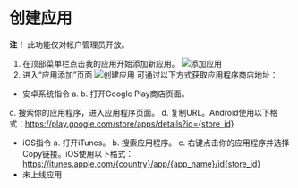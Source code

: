 # 创建应用
 ****注！****
此功能仅对帐户管理员开放。
1. 在顶部菜单栏点击我的应用开始添加新应用。
![添加应用](添加应用.png)
2. 进入“应用添加”页面
![创建应用](创建应用.png)
可通过以下方式获取应用程序商店地址：
* 安卓系统指令
a. 
b. 打开Google Play商店页面。

c. 搜索你的应用程序，进入应用程序页面。
d. 复制URL。Android使用以下格式：https://play.google.com/store/apps/details?id={store_id}
* iOS指令
a. 打开iTunes。
b. 搜索应用程序。
c. 右键点击你的应用程序并选择Copy链接。iOS使用以下格式：https://itunes.apple.com/{country}/app/{app_name}/id{store_id}
* 未上线应用